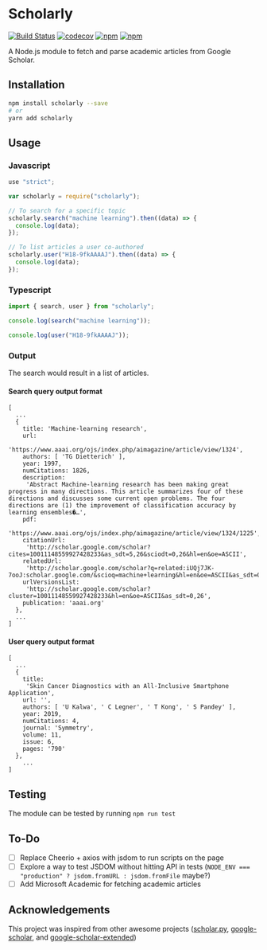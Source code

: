 # Scholarly

[![Build Status](https://travis-ci.org/ukalwa/scholarly.svg?branch=master)](https://travis-ci.org/ukalwa/scholarly)
[![codecov](https://codecov.io/gh/ukalwa/scholarly/branch/master/graph/badge.svg)](https://codecov.io/gh/ukalwa/scholarly)
[![npm](https://img.shields.io/npm/v/scholarly)](https://www.npmjs.com/package/scholarly)
[![npm](https://img.shields.io/npm/dw/scholarly)](https://www.npmjs.com/package/scholarly)

A Node.js module to fetch and parse academic articles from Google Scholar.

## Installation

```bash
npm install scholarly --save
# or
yarn add scholarly
```

## Usage

### Javascript

```javascript
use "strict";

var scholarly = require("scholarly");

// To search for a specific topic
scholarly.search("machine learning").then((data) => {
  console.log(data);
});

// To list articles a user co-authored
scholarly.user("H18-9fkAAAAJ").then((data) => {
  console.log(data);
});
```

### Typescript

```typescript
import { search, user } from "scholarly";

console.log(search("machine learning"));

console.log(user("H18-9fkAAAAJ"));
```

### Output

The search would result in a list of articles.

#### Search query output format

```code
[
  ...
  {
    title: 'Machine-learning research',
    url:
     'https://www.aaai.org/ojs/index.php/aimagazine/article/view/1324',
    authors: [ 'TG Dietterich' ],
    year: 1997,
    numCitations: 1826,
    description:
     'Abstract Machine-learning research has been making great progress in many directions. This article summarizes four of these directions and discusses some current open problems. The four directions are (1) the improvement of classification accuracy by learning ensembles�…',
    pdf:
     'https://www.aaai.org/ojs/index.php/aimagazine/article/view/1324/1225',
    citationUrl:
     'http://scholar.google.com/scholar?cites=10011148559927428233&as_sdt=5,26&sciodt=0,26&hl=en&oe=ASCII',
    relatedUrl:
     'http://scholar.google.com/scholar?q=related:iUQj7JK-7ooJ:scholar.google.com/&scioq=machine+learning&hl=en&oe=ASCII&as_sdt=0,26',
    urlVersionsList:
     'http://scholar.google.com/scholar?cluster=10011148559927428233&hl=en&oe=ASCII&as_sdt=0,26',
    publication: 'aaai.org'
  },
  ...
]

```

#### User query output format

```code
[
  ...
  {
    title:
     'Skin Cancer Diagnostics with an All-Inclusive Smartphone Application',
    url: '',
    authors: [ 'U Kalwa', ' C Legner', ' T Kong', ' S Pandey' ],
    year: 2019,
    numCitations: 4,
    journal: 'Symmetry',
    volume: 11,
    issue: 6,
    pages: '790'
  },
    ...
]
```

## Testing

The module can be tested by running `npm run test`

## To-Do

- [ ] Replace Cheerio + axios with jsdom to run scripts on the page
- [ ] Explore a way to test JSDOM without hitting API in tests (`NODE_ENV === "production" ? jsdom.fromURL : jsdom.fromFile` maybe?)
- [ ] Add Microsoft Academic for fetching academic articles

## Acknowledgements

This project was inspired from other awesome projects ([scholar.py], [google-scholar], and [google-scholar-extended])

[scholar.py]: https://github.com/ckreibich/scholar.py
[google-scholar]: https://github.com/VT-CHCI/google-scholar
[google-scholar-extended]: https://github.com/martinchapman/google-scholar-extended
